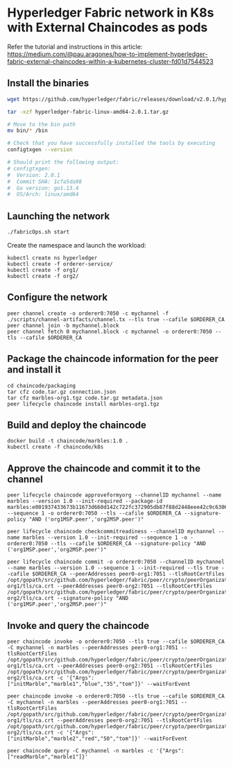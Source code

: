 # Hyperledger Fabric network in K8s with External Chaincodes as pods

Refer the tutorial and instructions in this article: https://medium.com/@pau.aragones/how-to-implement-hyperledger-fabric-external-chaincodes-within-a-kubernetes-cluster-fd01d7544523

## Install the binaries

```sh
wget https://github.com/hyperledger/fabric/releases/download/v2.0.1/hyperledger-fabric-linux-amd64-2.0.1.tar.gz

tar -xzf hyperledger-fabric-linux-amd64-2.0.1.tar.gz

# Move to the bin path
mv bin/* /bin

# Check that you have successfully installed the tools by executing
configtxgen --version

# Should print the following output:
# configtxgen:
#  Version: 2.0.1
#  Commit SHA: 1cfa5da98
#  Go version: go1.13.4
#  OS/Arch: linux/amd64
```

## Launching the network

```sh
./fabricOps.sh start
```

Create the namespace and launch the workload:

```
kubectl create ns hyperledger
kubectl create -f orderer-service/
kubectl create -f org1/
kubectl create -f org2/
```

## Configure the network

```
peer channel create -o orderer0:7050 -c mychannel -f ./scripts/channel-artifacts/channel.tx --tls true --cafile $ORDERER_CA
peer channel join -b mychannel.block
peer channel fetch 0 mychannel.block -c mychannel -o orderer0:7050 --tls --cafile $ORDERER_CA
```

## Package the chaincode information for the peer and install it

```
cd chaincode/packaging
tar cfz code.tar.gz connection.json
tar cfz marbles-org1.tgz code.tar.gz metadata.json
peer lifecycle chaincode install marbles-org1.tgz
```

## Build and deploy the chaincode

```
docker build -t chaincode/marbles:1.0 .
kubectl create -f chaincode/k8s
```

## Approve the chaincode and commit it to the channel

```
peer lifecycle chaincode approveformyorg --channelID mychannel --name marbles --version 1.0 --init-required --package-id marbles:e001937433673b11673d660d142c722fc372905db87f88d2448eee42c9c63064 --sequence 1 -o orderer0:7050 --tls --cafile $ORDERER_CA --signature-policy "AND ('org1MSP.peer','org2MSP.peer')"

peer lifecycle chaincode checkcommitreadiness --channelID mychannel --name marbles --version 1.0 --init-required --sequence 1 -o -orderer0:7050 --tls --cafile $ORDERER_CA --signature-policy "AND ('org1MSP.peer','org2MSP.peer')"

peer lifecycle chaincode commit -o orderer0:7050 --channelID mychannel --name marbles --version 1.0 --sequence 1 --init-required --tls true --cafile $ORDERER_CA --peerAddresses peer0-org1:7051 --tlsRootCertFiles /opt/gopath/src/github.com/hyperledger/fabric/peer/crypto/peerOrganizations/org1/peers/peer0-org1/tls/ca.crt --peerAddresses peer0-org2:7051 --tlsRootCertFiles /opt/gopath/src/github.com/hyperledger/fabric/peer/crypto/peerOrganizations/org2/peers/peer0-org2/tls/ca.crt --signature-policy "AND ('org1MSP.peer','org2MSP.peer')"
```

## Invoke and query the chaincode

```
peer chaincode invoke -o orderer0:7050 --tls true --cafile $ORDERER_CA -C mychannel -n marbles --peerAddresses peer0-org1:7051 --tlsRootCertFiles /opt/gopath/src/github.com/hyperledger/fabric/peer/crypto/peerOrganizations/org1/peers/peer0-org1/tls/ca.crt --peerAddresses peer0-org2:7051 --tlsRootCertFiles /opt/gopath/src/github.com/hyperledger/fabric/peer/crypto/peerOrganizations/org2/peers/peer0-org2/tls/ca.crt -c '{"Args":["initMarble","marble1","blue","35","tom"]}' --waitForEvent

peer chaincode invoke -o orderer0:7050 --tls true --cafile $ORDERER_CA -C mychannel -n marbles --peerAddresses peer0-org1:7051 --tlsRootCertFiles /opt/gopath/src/github.com/hyperledger/fabric/peer/crypto/peerOrganizations/org1/peers/peer0-org1/tls/ca.crt --peerAddresses peer0-org2:7051 --tlsRootCertFiles /opt/gopath/src/github.com/hyperledger/fabric/peer/crypto/peerOrganizations/org2/peers/peer0-org2/tls/ca.crt -c '{"Args":["initMarble","marble2","red","50","tom"]}' --waitForEvent

peer chaincode query -C mychannel -n marbles -c '{"Args":["readMarble","marble1"]}'
```